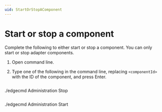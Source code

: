 ```yaml
---
uid: StartOrStopAComponent
---
```


# Start or stop a component

Complete the following to either start or stop a component. You can only start or stop adapter components.

1. Open command line.
2. Type one of the following in the command line, replacing `<componentId>` with the ID of the component, and press Enter.

   ```
  ./edgecmd Administration <ComponentId> Stop
  ```
  
  ```
  ./edgecmd Administration <ComponentId> Start
  ```
